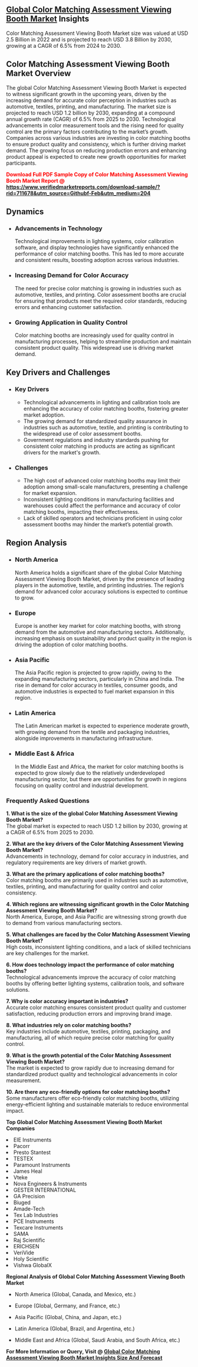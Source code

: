 <h2><a href="https://www.verifiedmarketreports.com/download-sample/?rid=711678&amp;utm_source=Githubf&amp;utm_medium=204" target="_blank">Global Color Matching Assessment Viewing Booth Market</a> Insights</h2><p>Color Matching Assessment Viewing Booth Market size was valued at USD 2.5 Billion in 2022 and is projected to reach USD 3.8 Billion by 2030, growing at a CAGR of 6.5% from 2024 to 2030.</p><p> <h2>Color Matching Assessment Viewing Booth Market Overview</h2> <p>The global Color Matching Assessment Viewing Booth Market is expected to witness significant growth in the upcoming years, driven by the increasing demand for accurate color perception in industries such as automotive, textiles, printing, and manufacturing. The market size is projected to reach USD 1.2 billion by 2030, expanding at a compound annual growth rate (CAGR) of 6.5% from 2025 to 2030. Technological advancements in color measurement tools and the rising need for quality control are the primary factors contributing to the market’s growth. Companies across various industries are investing in color matching booths to ensure product quality and consistency, which is further driving market demand. The growing focus on reducing production errors and enhancing product appeal is expected to create new growth opportunities for market participants.</p> <p><strong><p><span class=""><span style="color: #ff0000;"><strong>Download Full PDF Sample Copy of Color Matching Assessment Viewing Booth Market Report</strong> @ </span><a href="https://www.verifiedmarketreports.com/download-sample/?rid=711678&amp;utm_source=Githubf-Feb&amp;utm_medium=204" target="_blank">https://www.verifiedmarketreports.com/download-sample/?rid=711678&amp;utm_source=Githubf-Feb&amp;utm_medium=204</a></span></p></strong></p> <h2>Dynamics</h2> <ul> <li><h3>Advancements in Technology</h3>Technological improvements in lighting systems, color calibration software, and display technologies have significantly enhanced the performance of color matching booths. This has led to more accurate and consistent results, boosting adoption across various industries.</li> <li><h3>Increasing Demand for Color Accuracy</h3>The need for precise color matching is growing in industries such as automotive, textiles, and printing. Color assessment booths are crucial for ensuring that products meet the required color standards, reducing errors and enhancing customer satisfaction.</li> <li><h3>Growing Application in Quality Control</h3>Color matching booths are increasingly used for quality control in manufacturing processes, helping to streamline production and maintain consistent product quality. This widespread use is driving market demand.</li> </ul> <h2>Key Drivers and Challenges</h2> <ul> <li><h3>Key Drivers</h3> <ul> <li>Technological advancements in lighting and calibration tools are enhancing the accuracy of color matching booths, fostering greater market adoption.</li> <li>The growing demand for standardized quality assurance in industries such as automotive, textile, and printing is contributing to the widespread use of color assessment booths.</li> <li>Government regulations and industry standards pushing for consistent color matching in products are acting as significant drivers for the market's growth.</li> </ul> </li> <li><h3>Challenges</h3> <ul> <li>The high cost of advanced color matching booths may limit their adoption among small-scale manufacturers, presenting a challenge for market expansion.</li> <li>Inconsistent lighting conditions in manufacturing facilities and warehouses could affect the performance and accuracy of color matching booths, impacting their effectiveness.</li> <li>Lack of skilled operators and technicians proficient in using color assessment booths may hinder the market’s potential growth.</li> </ul> </li> </ul> <h2>Region Analysis</h2> <ul> <li><h3>North America</h3>North America holds a significant share of the global Color Matching Assessment Viewing Booth Market, driven by the presence of leading players in the automotive, textile, and printing industries. The region’s demand for advanced color accuracy solutions is expected to continue to grow.</li> <li><h3>Europe</h3>Europe is another key market for color matching booths, with strong demand from the automotive and manufacturing sectors. Additionally, increasing emphasis on sustainability and product quality in the region is driving the adoption of color matching booths.</li> <li><h3>Asia Pacific</h3>The Asia Pacific region is projected to grow rapidly, owing to the expanding manufacturing sectors, particularly in China and India. The rise in demand for color accuracy in textiles, consumer goods, and automotive industries is expected to fuel market expansion in this region.</li> <li><h3>Latin America</h3>The Latin American market is expected to experience moderate growth, with growing demand from the textile and packaging industries, alongside improvements in manufacturing infrastructure.</li> <li><h3>Middle East & Africa</h3>In the Middle East and Africa, the market for color matching booths is expected to grow slowly due to the relatively underdeveloped manufacturing sector, but there are opportunities for growth in regions focusing on quality control and industrial development.</li> </ul> <h3>Frequently Asked Questions</h3> <p><strong>1. What is the size of the global Color Matching Assessment Viewing Booth Market?</strong><br> The global market is expected to reach USD 1.2 billion by 2030, growing at a CAGR of 6.5% from 2025 to 2030.</p> <p><strong>2. What are the key drivers of the Color Matching Assessment Viewing Booth Market?</strong><br> Advancements in technology, demand for color accuracy in industries, and regulatory requirements are key drivers of market growth.</p> <p><strong>3. What are the primary applications of color matching booths?</strong><br> Color matching booths are primarily used in industries such as automotive, textiles, printing, and manufacturing for quality control and color consistency.</p> <p><strong>4. Which regions are witnessing significant growth in the Color Matching Assessment Viewing Booth Market?</strong><br> North America, Europe, and Asia Pacific are witnessing strong growth due to demand from various manufacturing sectors.</p> <p><strong>5. What challenges are faced by the Color Matching Assessment Viewing Booth Market?</strong><br> High costs, inconsistent lighting conditions, and a lack of skilled technicians are key challenges for the market.</p> <p><strong>6. How does technology impact the performance of color matching booths?</strong><br> Technological advancements improve the accuracy of color matching booths by offering better lighting systems, calibration tools, and software solutions.</p> <p><strong>7. Why is color accuracy important in industries?</strong><br> Accurate color matching ensures consistent product quality and customer satisfaction, reducing production errors and improving brand image.</p> <p><strong>8. What industries rely on color matching booths?</strong><br> Key industries include automotive, textiles, printing, packaging, and manufacturing, all of which require precise color matching for quality control.</p> <p><strong>9. What is the growth potential of the Color Matching Assessment Viewing Booth Market?</strong><br> The market is expected to grow rapidly due to increasing demand for standardized product quality and technological advancements in color measurement.</p> <p><strong>10. Are there any eco-friendly options for color matching booths?</strong><br> Some manufacturers offer eco-friendly color matching booths, utilizing energy-efficient lighting and sustainable materials to reduce environmental impact.</p> </p><p><strong>Top Global Color Matching Assessment Viewing Booth Market Companies</strong></p><div data-test-id=""><p><li>EIE Instruments</li><li> Pacorr</li><li> Presto Stantest</li><li> TESTEX</li><li> Paramount Instruments</li><li> James Heal</li><li> Vteke</li><li> Nova Engineers & Instruments</li><li> GESTER INTERNATIONAL</li><li> GA Precision</li><li> Biuged</li><li> Amade-Tech</li><li> Tex Lab Industries</li><li> PCE Instruments</li><li> Texcare Instruments</li><li> SAMA</li><li> Raj Scientific</li><li> ERICHSEN</li><li> VeriVide</li><li> Holy Scientific</li><li> Vishwa GlobalX</li></p><div><strong>Regional Analysis of&nbsp;Global Color Matching Assessment Viewing Booth Market</strong></div><ul><li dir="ltr"><p dir="ltr">North America&nbsp;(Global, Canada, and Mexico, etc.)</p></li><li dir="ltr"><p dir="ltr">Europe (Global, Germany, and France, etc.)</p></li><li dir="ltr"><p dir="ltr">Asia Pacific&nbsp;(Global, China, and Japan, etc.)</p></li><li dir="ltr"><p dir="ltr">Latin America&nbsp;(Global, Brazil, and Argentina, etc.)</p></li><li dir="ltr">Middle East and Africa&nbsp;(Global, Saudi Arabia, and South Africa, etc.)</li></ul><p><strong>For More Information or Query, Visit @&nbsp;</strong><strong><a href="https://www.verifiedmarketreports.com/product/color-matching-assessment-viewing-booth-market/?utm_source=Githubf&amp;utm_medium=204" target="_blank">Global Color Matching Assessment Viewing Booth Market Insights Size And Forecast</a></strong></p></div>
